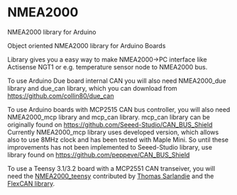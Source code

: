 # NMEA2000
NMEA2000 library for Arduino

Object oriented NMEA2000 library for Arduino Boards

Library gives you a easy way to make NMEA2000->PC interface like Actisense NGT1
or e.g. temperature sensor node to NMEA2000 bus.

To use Arduino Due board internal CAN you will also need NMEA2000_due library and
due_can library, which you can download from  https://github.com/collin80/due_can

To use Arduino boards with MCP2515 CAN bus controller, you will also need NMEA2000_mcp library
and mcp_can library. mcp_can library can be originally found on https://github.com/Seeed-Studio/CAN_BUS_Shield
Currently NMEA2000_mcp library uses developed version, which allows also to use 8MHz clock and
has been tested with Maple Mini. So until these improvements has not been implemented to Seeed-Studio
library, use library found on https://github.com/peppeve/CAN_BUS_Shield

To use a Teensy 3.1/3.2 board with a MCP2551 CAN transeiver, you will need the [NMEA2000_teensy](https://github.com/sarfata/NMEA2000_teensy) contributed by [Thomas Sarlandie](https://twitter.com/sarfata/) and the [FlexCAN library](https://github.com/teachop/FlexCAN_Library).
